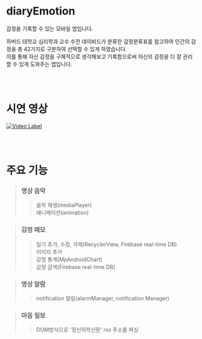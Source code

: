 # diaryEmotion
감정을 기록할 수 있는 모바일 앱입니다.

하버드 대학교 심리학과 교수 수전 데이비드가 분류한 감정분류표를 참고하여 인간의 감정을 총 42가지로 구분하여 선택할 수 있게 하였습니다.  
이를 통해 자신 감정을 구체적으로 생각해보고 기록함으로써 자신의 감정을 더 잘 관리할 수 있게 도와주는 앱입니다.


<br><br> 
  
# 시연 영상  

[![Video Label](http://img.youtube.com/vi/8KMTZ59HXk0/0.jpg)](https://www.youtube.com/watch?v=8KMTZ59HXk0)


<br><br>
    
# 주요 기능

>### 명상 음악
>>음악 재생(mediaPlayer)  
>>애니메이션(animation)  


>### 감정 메모
>>일기 추가, 수정, 삭제(RecyclerView, Firebase real-time DB)  
>>이미지 추가  
>>감정 통계(MpAndroidChart)  
>>감정 검색(Firebase real-time DB)  


>### 명상 알람
>>notification 알림(alarmManager, notification Manager)  


>### 마음 일보
>>DOM방식으로 '정신의학신문' rss 주소를 파싱   



